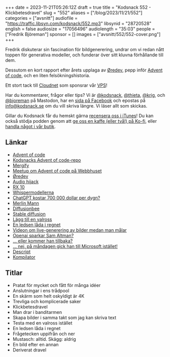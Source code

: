 +++
date = 2023-11-21T05:26:12Z
draft = true
title = "Kodsnack 552 - Klickbetesdravel"
slug = "552"
aliases = ["/blog/2023/11/21/552"]
categories = ["avsnitt"]
audiofile = "https://traffic.libsyn.com/kodsnack/552.mp3"
libsynid = "28720528"
english = false
audiosize = "17056496"
audiolength = "35:03"
people = ["Fredrik Björeman"]
sponsor = []
images = ["avsnitt/552/552-cover.png"]
+++

Fredrik diskuterar sin fascination för bildgenerering, undrar om vi redan nått toppen för generativa modeller, och funderar över sitt kluvna förhållande till dem.

Dessutom en kort rapport efter årets upplaga av [Øredev](https://oredev.org/), pepp inför [Advent of code](https://adventofcode.com/), och en liten felsökningshistoria.

Ett stort tack till [Cloudnet](https://www.cloudnet.se) som sponsrar vår [VPS](https://en.wikipedia.org/wiki/Virtual_private_server)!

Har du kommentarer, frågor eller tips? Vi är [@kodsnack](https://social.podsnack.se/@kodsnack), [@thieta](https://6510.nu/@thieta), [@krig](https://6510.nu/@krig), och [@bjoreman](https://toot.cafe/@bjoreman) på Mastodon, har en [sida på Facebook](https://www.facebook.com/) och epostas på [info@kodsnack.se](mailto:info@kodsnack.se) om du vill skriva längre. Vi läser allt som skickas.

Gillar du Kodsnack får du hemskt gärna [recensera oss i iTunes](https://itunes.apple.com/se/podcast/kodsnack/id561631498?l=en)! Du kan också stödja podden genom att <a href="https://ko-fi.com/kodsnack" rel="payment">ge oss en kaffe (eller två!) på Ko-fi</a>, eller [handla något i vår butik](https://shop.spreadshirt.se/kodsnack/).

## Länkar ##
* [Advent of code](https://adventofcode.com/)
* [Kodsnacks Advent of code-repo](https://github.com/kodsnack/advent_of_code_2023)
* [Mergify](https://mergify.com/)
* [Meetup om Advent of code på Webbhuset](https://www.meetup.com/got-lambda/events/297394934/)
* [Øredev](https://oredev.org/)
* [Audio hijack](https://rogueamoeba.com/audiohijack/)
* [RX 10](https://www.izotope.com/en/products/rx.html)
* [Whispermodellerna](https://github.com/openai/whisper)
* [ChatGPT kostar 700 000 dollar per dygn?](https://www.firstpost.com/tech/news-analysis/openai-may-go-bankrupt-by-2024-chatgpt-costs-company-700000-dollars-every-day-12986012.html)
* [Merlin Mann](http://www.merlinmann.com/)
* [Diffusionbee](https://diffusionbee.com/)
* [Stable diffusion](https://en.wikipedia.org/wiki/Stable_Diffusion)
* [Lägg till en valross](https://simonwillison.net/2023/Oct/26/add-a-walrus/)
* [En ledsen låda i regnet](https://www.kodsnack.se/avsnitt/552/hope.png)
* [Videon om live-generering av bilder medan man målar](https://youtu.be/4-2dSRjErE4?feature=shared&t=84)
* [Openai sparkar Sam Altman?](https://www.theverge.com/2023/11/17/23965982/openai-ceo-sam-altman-fired)
* [… eller kommer han tillbaka?](https://www.theverge.com/2023/11/18/23967199/breaking-openai-board-in-discussions-with-sam-altman-to-return-as-ceo)
* [… nej, på måndagen gick han till Microsoft istället!](https://www.theverge.com/2023/11/20/23968829/microsoft-hires-sam-altman-greg-brockman-employees-openai)
* [Descript](https://www.descript.com/)
* [Kompilator](https://kompilator.se/)

## Titlar ##
* Pratat för mycket och fått för många idéer
* Anslutningar i ens trådpool
* En skärm som helt oskyldigt är 4K
* Trevliga och komplicerade saker
* Klickbetesdravel
* Man drar i banditarmen
* Skapa bilder i samma takt som jag kan skriva text
* Testa med en valross istället
* En ledsen låda i regnet
* Frågetecken uppifrån och ner
* Mustasch: alltid. Skägg: aldrig
* En bild efter en annan
* Deriverat dravel